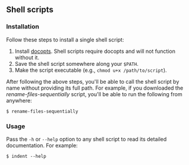 ## Shell scripts

### Installation

Follow these steps to install a single shell script:

1. Install [docopts](https://github.com/docopt/docopts). Shell scripts require
   docopts and will not function without it.
2. Save the shell script somewhere along your `$PATH`.
3. Make the script executable (e.g., `chmod u+x /path/to/script`).

After following the above steps, you'll be able to call the shell script by name
without providing its full path. For example, if you downloaded the
_rename-files-sequentially_ script, you'll be able to run the following from
anywhere:

```
$ rename-files-sequentially
```

### Usage

Pass the `-h` or `--help` option to any shell script to read its detailed
documentation. For example:

```shell
$ indent --help
```
